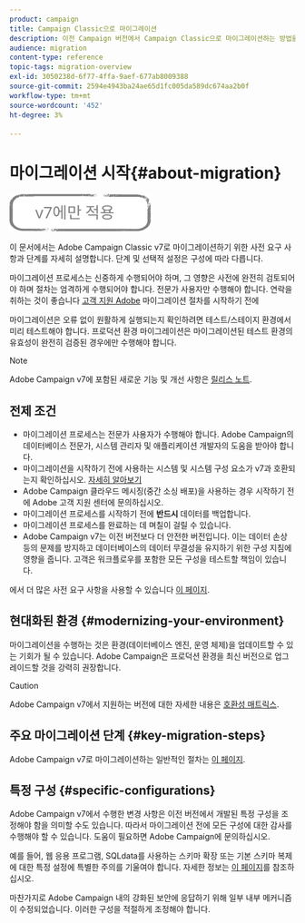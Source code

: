 ```yaml
---
product: campaign
title: Campaign Classic으로 마이그레이션
description: 이전 Campaign 버전에서 Campaign Classic으로 마이그레이션하는 방법을 알아봅니다
audience: migration
content-type: reference
topic-tags: migration-overview
exl-id: 3050238d-6f77-4ffa-9aef-677ab8009388
source-git-commit: 2594e4943ba24ae65d1fc005da589dc674aa2b0f
workflow-type: tm+mt
source-wordcount: '452'
ht-degree: 3%

---
```


# 마이그레이션 시작{#about-migration}

![](../../assets/v7-only.svg)

이 문서에서는 Adobe Campaign Classic v7로 마이그레이션하기 위한 사전 요구 사항과 단계를 자세히 설명합니다. 단계 및 선택적 설정은 구성에 따라 다릅니다.

마이그레이션 프로세스는 신중하게 수행되어야 하며, 그 영향은 사전에 완전히 검토되어야 하며 절차는 엄격하게 수행되어야 합니다. 전문가 사용자만 수행해야 합니다. 연락을 취하는 것이 좋습니다 [고객 지원 Adobe](https://helpx.adobe.com/kr/enterprise/admin-guide.html/enterprise/using/support-for-experience-cloud.ug.html) 마이그레이션 절차를 시작하기 전에

마이그레이션은 오류 없이 원활하게 실행되는지 확인하려면 테스트/스테이지 환경에서 미리 테스트해야 합니다. 프로덕션 환경 마이그레이션은 마이그레이션된 테스트 환경의 유효성이 완전히 검증된 경우에만 수행해야 합니다.

>[!NOTE]
>
>Adobe Campaign v7에 포함된 새로운 기능 및 개선 사항은 [릴리스 노트](../../rn/using/latest-release.md).


## 전제 조건

* 마이그레이션 프로세스는 전문가 사용자가 수행해야 합니다. Adobe Campaign의 데이터베이스 전문가, 시스템 관리자 및 애플리케이션 개발자의 도움을 받아야 합니다.
* 마이그레이션을 시작하기 전에 사용하는 시스템 및 시스템 구성 요소가 v7과 호환되는지 확인하십시오. [자세히 알아보기](../../rn/using/compatibility-matrix.md)
* Adobe Campaign 클라우드 메시징(중간 소싱 배포)을 사용하는 경우 시작하기 전에 Adobe 고객 지원 센터에 문의하십시오.
* 마이그레이션 프로세스를 시작하기 전에 **반드시** 데이터를 백업합니다.
* 마이그레이션 프로세스를 완료하는 데 며칠이 걸릴 수 있습니다.
* Adobe Campaign v7는 이전 버전보다 더 안전한 버전입니다. 이는 데이터 손상 등의 문제를 방지하고 데이터베이스의 데이터 무결성을 유지하기 위한 구성 지침에 영향을 줍니다. 고객은 워크플로우를 포함한 모든 구성을 테스트할 책임이 있습니다.

에서 더 많은 사전 요구 사항을 사용할 수 있습니다 [이 페이지](../../migration/using/before-starting-migration.md).


## 현대화된 환경 {#modernizing-your-environment}

마이그레이션을 수행하는 것은 환경(데이터베이스 엔진, 운영 체제)을 업데이트할 수 있는 기회가 될 수 있습니다. Adobe Campaign은 프로덕션 환경을 최신 버전으로 업그레이드할 것을 강력히 권장합니다.

>[!CAUTION]
>
>Adobe Campaign v7에서 지원하는 버전에 대한 자세한 내용은 [호환성 매트릭스](../../rn/using/compatibility-matrix.md).

## 주요 마이그레이션 단계 {#key-migration-steps}

Adobe Campaign v7로 마이그레이션하는 일반적인 절차는 [이 페이지](../../migration/using/before-starting-migration.md).


## 특정 구성 {#specific-configurations}

Adobe Campaign v7에서 수행한 변경 사항은 이전 버전에서 개발된 특정 구성을 조정해야 함을 의미할 수도 있습니다. 따라서 마이그레이션 전에 모든 구성에 대한 감사를 수행해야 할 수 있습니다. 도움이 필요하면 Adobe Campaign에 문의하십시오.

예를 들어, 웹 응용 프로그램, SQLdata를 사용하는 스키마 확장 또는 기본 스키마 복제에 대한 특정 설정에 특별한 주의를 기울여야 합니다. 자세한 정보는 [이 페이지](../../migration/using/configuring-your-platform.md)를 참조하십시오.

마찬가지로 Adobe Campaign 내의 강화된 보안에 응답하기 위해 일부 내부 메커니즘이 수정되었습니다. 이러한 구성을 적절하게 조정해야 합니다.

